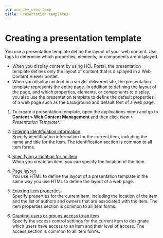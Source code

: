 ```yaml
---
id: wcm_dev_pres-temp
title: Presentation templates
---
```


# Creating a presentation template



You use a presentation template define the layout of your web content. Use tags to determine which properties, elements, or components are displayed.

-   When you display content by using HCL Portal, the presentation template defines only the layout of content that is displayed in a Web Content Viewer portlet.
-   When you display content in a servlet delivered site, the presentation template represents the entire page. In addition to defining the layout of the page, and which properties, elements, or components to display, you also use the presentation template to define the default properties of a web page such as the background and default font of a web page.

1.  To create a presentation template, open the applications menu and go to **Content > Web Content Management** and then click **New* > Presentation Template**.


1.  [Entering identification information](./common/items_id.md)  
Specify identification information for the current item, including the name and title for the item. The identification section is common to all item forms.
2.  [Specifying a location for an item](./common/items_location.md)  
When you create an item, you can specify the location of the item.
3.  [Page layout](../../../../build_sites/create_sites/adding_pages_content_more/editing_page_settings/page_layout/index.md)  
You use HTML to define the layout of a presentation template in the same way you use HTML to define the layout of a web page.
4.  [Entering item properties](./common/items_props.md)  
Specify properties for the current item, including the location of the item and the list of authors and owners that are associated with the item. The item properties section is common to all item forms.
5.  [Granting users or groups access to an item](./common/grant_access.md)  
Specify the access control settings for the current item to designate which users have access to an item and their level of access. The access section is common to all item forms.

